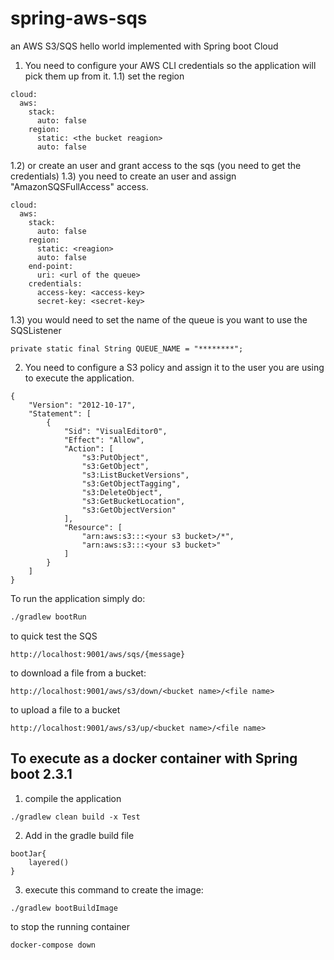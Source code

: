 # spring-aws-sqs
an AWS S3/SQS hello world implemented with Spring boot Cloud

1) You need to configure your AWS CLI credentials so the application will pick them up from it.
1.1) set the region
```
cloud:
  aws:
    stack:
      auto: false
    region:
      static: <the bucket reagion>
      auto: false
```
1.2) or create an user and grant access to the sqs (you need to get the credentials) 
1.3) you need to create an user and assign "AmazonSQSFullAccess" access.
```
cloud:
  aws:
    stack:
      auto: false
    region:
      static: <reagion>
      auto: false
    end-point:
      uri: <url of the queue>
    credentials:
      access-key: <access-key>
      secret-key: <secret-key>
```
1.3) you would need to set the name of the queue is you want to use the SQSListener
```
private static final String QUEUE_NAME = "********";
```
2) You need to configure a S3 policy and assign it to the user you are using to execute the application.

```
{
    "Version": "2012-10-17",
    "Statement": [
        {
            "Sid": "VisualEditor0",
            "Effect": "Allow",
            "Action": [
                "s3:PutObject",
                "s3:GetObject",
                "s3:ListBucketVersions",
                "s3:GetObjectTagging",
                "s3:DeleteObject",
                "s3:GetBucketLocation",
                "s3:GetObjectVersion"
            ],
            "Resource": [
                "arn:aws:s3:::<your s3 bucket>/*",
                "arn:aws:s3:::<your s3 bucket>"
            ]
        }
    ]
}
```

To run the application simply do:

```bash
./gradlew bootRun
```

to quick test the SQS

```
http://localhost:9001/aws/sqs/{message}
```

to download a file from a bucket:

```
http://localhost:9001/aws/s3/down/<bucket name>/<file name>
```

to upload a file to a bucket

```
http://localhost:9001/aws/s3/up/<bucket name>/<file name>
```

## To execute as a docker container with Spring boot 2.3.1
1) compile the application
```
./gradlew clean build -x Test
```
2) Add in the gradle build file 
```
bootJar{
	layered()
}
```
3) execute this command to create the image:
```
./gradlew bootBuildImage
```

to stop the running container
```
docker-compose down
```
